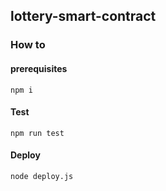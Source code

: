 ## lottery-smart-contract

### How to 
#### prerequisites 
```
npm i
```
#### Test
```
npm run test
```
#### Deploy
```
node deploy.js
```

